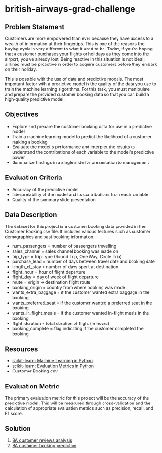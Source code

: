 # british-airways-grad-challenge

## Problem Statement
Customers are more empowered than ever because they have access to a wealth of information at their fingertips. This is one of the reasons the buying cycle is very different to what it used to be. Today, if you’re hoping that a customer purchases your flights or holidays as they come into the airport, you’ve already lost! Being reactive in this situation is not ideal; airlines must be proactive in order to acquire customers before they embark on their holiday.

This is possible with the use of data and predictive models. The most important factor with a predictive model is the quality of the data you use to train the machine learning algorithms. For this task, you must manipulate and prepare the provided customer booking data so that you can build a high-quality predictive model.

## Objectives
- Explore and prepare the customer booking data for use in a predictive model
- Train a machine learning model to predict the likelihood of a customer making a booking
- Evaluate the model's performance and interpret the results to understand the contributions of each variable to the model's predictive power
- Summarize findings in a single slide for presentation to management
## Evaluation Criteria
- Accuracy of the predictive model
- Interpretability of the model and its contributions from each variable
- Quality of the summary slide presentation
## Data Description
The dataset for this project is a customer booking data provided in the Customer Booking.csv file. It includes various features such as customer demographics and past booking information.
- num_passengers = number of passengers travelling
- sales_channel = sales channel booking was made on
- trip_type = trip Type (Round Trip, One Way, Circle Trip)
- purchase_lead = number of days between travel date and booking date
- length_of_stay = number of days spent at destination
- flight_hour = hour of flight departure
- flight_day = day of week of flight departure
- route = origin -> destination flight route
- booking_origin = country from where booking was made
- wants_extra_baggage = if the customer wanted extra baggage in the booking
- wants_preferred_seat = if the customer wanted a preferred seat in the booking
- wants_in_flight_meals = if the customer wanted in-flight meals in the booking
- flight_duration = total duration of flight (in hours)
- booking_complete = flag indicating if the customer completed the booking

## Resources
- [scikit-learn: Machine Learning in Python](https://scikit-learn.org/stable/supervised_learning.html)
- [scikit-learn: Evaluation Metrics in Python](https://scikit-learn.org/stable/modules/model_evaluation.html)
- Customer Booking.csv
## Evaluation Metric
The primary evaluation metric for this project will be the accuracy of the predictive model. This will be measured through cross-validation and the calculation of appropriate evaluation metrics such as precision, recall, and F1 score.

## Solution

1. [BA customer reviews analysis](BA_reviews_analysis.ipynb)
2. [BA customer booking prediction](booking_prediction.ipynb)
